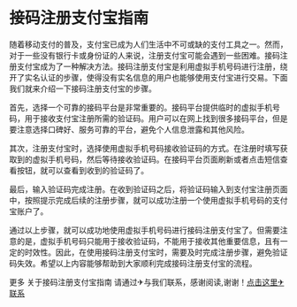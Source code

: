 # 接码注册支付宝指南

随着移动支付的普及，支付宝已成为人们生活中不可或缺的支付工具之一。然而，对于一些没有银行卡或身份证的人来说，注册支付宝可能会遇到一些困难。接码注册支付宝成为了一种解决方法。接码注册支付宝是利用虚拟手机号码进行注册，绕开了实名认证的步骤，使得没有实名信息的用户也能够使用支付宝进行交易。下面我们就来介绍一下接码注册支付宝的步骤。

首先，选择一个可靠的接码平台是非常重要的。接码平台提供临时的虚拟手机号码，用于接收支付宝注册所需的验证码。用户可以在网上找到很多接码平台，但是要注意选择口碑好、服务可靠的平台，避免个人信息泄露和其他风险。

其次，注册支付宝时，选择使用虚拟手机号码接收验证码的方式。在注册时填写获取到的虚拟手机号码，然后等待接收验证码。在接码平台页面刷新或者点击短信查看按钮，就可以查看到收到的验证码了。

最后，输入验证码完成注册。在收到验证码之后，将验证码输入到支付宝注册页面中，按照提示完成后续的注册步骤，就可以成功注册一个使用虚拟手机号码的支付宝账户了。

通过以上步骤，就可以成功地使用虚拟手机号码进行接码注册支付宝了。但需要注意的是，虚拟手机号码只能用于接收验证码，不能用于接收其他重要信息，且有一定的时效性。因此，在使用接码注册支付宝时，需要及时完成注册步骤，避免验证码失效。希望以上内容能够帮助到大家顺利完成接码注册支付宝的流程。

更多 关于接码注册支付宝指南 请通过✈与我们联系，感谢阅读,谢谢！[点击这里✈联系](https://t.me/LM999bot)